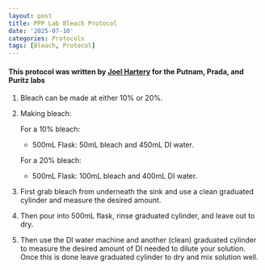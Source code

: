 ```yaml
---
layout: post
title: PPP Lab Bleach Protocol
date: '2025-07-10'
categories: Protocols
tags: [Bleach, Protocol]
---
```


#### This protocol was written by [Joel Hartery](https://meschedl.github.io/MESPutnam_Open_Lab_Notebook/Gel-Protocol/) for the Putnam, Prada, and Puritz labs

1. Bleach can be made at either 10% or 20%.
2. Making bleach:  

    For a 10% bleach:

      - 500mL Flask: 50mL bleach and 450mL DI water.
    

    For a 20% bleach:  

      - 500mL Flask: 100mL bleach and 400mL DI water.

3. First grab bleach from underneath the sink and use a clean graduated cylinder and measure the desired amount.
4. Then pour into 500mL flask, rinse graduated cylinder, and leave out to dry.
5. Then use the DI water machine and another (clean) graduated cylinder to measure the desired amount of DI needed to dilute your solution.
Once this is done leave graduated cylinder to dry and mix solution well.